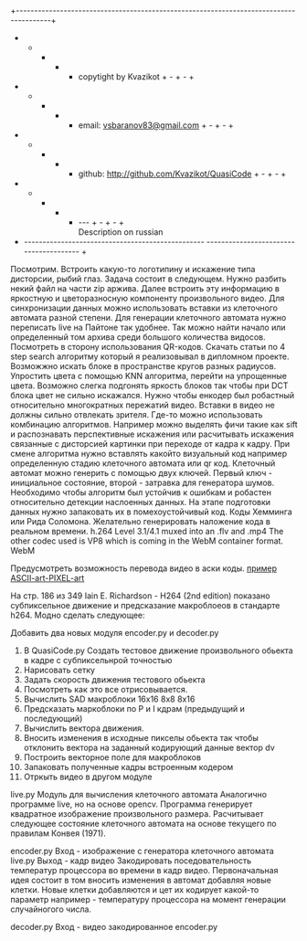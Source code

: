 +---------------------------------------------------------------------------------------+<br>
  + - + - + copytight by Kvazikot  + - + - + <br>
  + - + - + email: vsbaranov83@gmail.com + - + - +<br>
  + - + - + github: http://github.com/Kvazikot/QuasiCode + - + - +<br>
  + - + - + --- + - + - + <br>
  Description on russian	<br>
+ ------------------------------------------------- --------------------------------------- +<br>

Посмотрим. Встроить какую-то логотипину и искажение типа дисторсии, рыбий глаз.
Задача состоит в следующем. 
Нужно разбить некий файл на части zip аржива.
Далее встроить эту информацию в яркостную и цветоразносную компоненту произвольного видео.
Для синхронизации данных можно использовать вставки из клеточного автомата разной степени.
Для генерации клеточного автомата нужно переписать live на Пайтоне так удобнее.
Так можно найти начало или определенный том архива среди большого количества видосов.
Посмотреть в сторону использования QR-кодов.
Скачать статьи по 4 step search алгоритму который я реализовывал в дипломном проекте.
Возможжно искать блоке в пространстве кругов разных радиусов.
Упростить цвета с помощью KNN алгоритма, перейти на упрощенные цвета.
Возможно слегка подгонять яркость блоков так чтобы при DCT блока цвет не сильно искажался.
Нужно чтобы енкодер был робастный относительно многократных пережатий видео.
Вставки в видео не должны сильно отвлекать зрителя.
Где-то можно использовать комбинацию алгоритмов.
Например можно выделять фичи такие как sift и распознавать перспективные искажения
или расчитывать искажения связанные с дисторсией картинки при переходе от кадра к кадру.
При смене алгоритма нужно вставлять какойто визуальный код например определенную стадию
клеточного автомата или qr код.
Клеточный автомат можно генерить с помощью двух ключей.
Первый ключ - инициальное состояние, второй - затравка для генератора шумов.
Необходимо чтобы алгоритм был устойчив к ошибкам и робастен относительно 
детекции наслоенных данных. 
На этапе подготовки данных нужно запаковать их в помехоустойчивый код.
Коды Хемминга или Рида Соломона.
Желательно генерировать наложение кода в реальном времени.
h.264 Level 3.1/4.1 muxed into an .flv and .mp4
The other codec used is VP8 which is coming in the WebM container format. WebM

Предусмотреть возможность перевода видео в аски коды.
[пример ASCII-art-PIXEL-art](https://github.com/StanislavPetrovV/ASCII-art-PIXEL-art)

На стр. 186 из 349 Iain E. Richardson - H264 (2nd edition) 
показано субпиксельное движение и предсказание макроблоеов в стандарте h264.
Модно сделать следующее:

Добавить два новых модуля encoder.py и decoder.py
1. В QuasiCode.py 
Создать тестовое движение произвольного обьекта в кадре с субпиксельнрой точностью
2. Нарисовать сетку
3. Задать скорость движения тестового обьекта
4. Посмотреть как это все отрисовывается.
5. Вычислить SAD макроблоки 16x16 8x8 8x16
6. Предсказать маркоблоки по P и I кдрам (предыдущий и последующий)
7. Вычислить вектора движения.
8. Вносить изменения в исходные пикселы обьекта 
так чтобы отклонить вектора на заданный кодирующий данные вектор dv  
9. Построить векторное поле для макроблоков
10. Запаковать полученные кадры встроенным кодером
11. Отркыть видео в другом модуле


live.py 
Модуль для вычисления клеточного автомата 
Аналогично программе live, но на основе opencv.
Программа генерирует квадратное изображение произвольного размера.
Расчитывает следующее состояние клеточного автомата на основе текущего по правилам Конвея (1971).

encoder.py 
Вход - изображение с генератора клеточного автомата live.py
Выход - кадр видео
Закодировать поседовательность температур процессора во времени в кадр видео.
Первоначальная идея состоит в том вносить изменения в автомат добавляя новые клетки.
Новые клетки добавляются и цет их кодирует какой-то параметр например - температуру процессора
на момент генерации случайногого числа.

decoder.py
Вход - видео закодированное encoder.py
